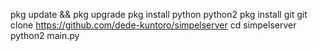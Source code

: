 pkg update && pkg upgrade 
pkg install python python2 
pkg install git
git clone https://github.com/dede-kuntoro/simpelserver
cd simpelserver
python2 main.py

